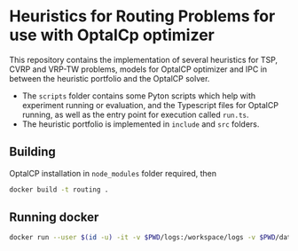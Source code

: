 Heuristics for Routing Problems for use with OptalCp optimizer
==============================================================
This repository contains the implementation of several heuristics for TSP, CVRP and VRP-TW problems, models for OptalCP optimizer and IPC in between the heuristic portfolio and the OptalCP solver.

- The `scripts` folder contains some Pyton scripts which help with experiment running or evaluation, and the Typescript files for OptalCP running, as well as the entry point for execution called `run.ts`.
- The heuristic portfolio is implemented in `include` and `src` folders.

Building
--------
OptalCP installation in `node_modules` folder required, then
```bash
docker build -t routing .
```

Running docker
--------------
```bash
docker run --user $(id -u) -it -v $PWD/logs:/workspace/logs -v $PWD/data:/workspace/data:ro routing:latest
```
